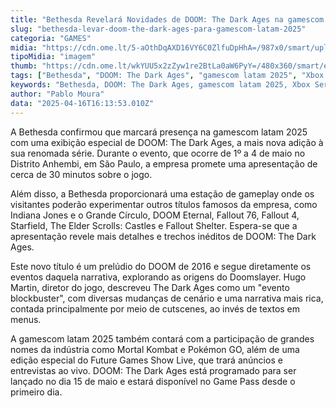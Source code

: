 ```yaml
---
title: "Bethesda Revelará Novidades de DOOM: The Dark Ages na gamescom latam 2025"
slug: "bethesda-levar-doom-the-dark-ages-para-gamescom-latam-2025"
categoria: "GAMES"
midia: "https://cdn.ome.lt/5-aOthDqAXD16VY6C0ZlfuDpHhA=/987x0/smart/uploads/conteudo/fotos/OMELETE_CAPA_-_2025-04-16T123848.574.png"
tipoMidia: "imagem"
thumb: "https://cdn.ome.lt/wkYUU5x2zZyw1re2BtLa0aW6PyY=/480x360/smart/extras/conteudos/omelete_THUMB_-_2025-04-16T123829.904.png"
tags: ["Bethesda", "DOOM: The Dark Ages", "gamescom latam 2025", "Xbox Series X", "PS5", "PC", "Game Pass", "Hugo Martin", "Doomslayer"]
keywords: "Bethesda, DOOM: The Dark Ages, gamescom latam 2025, Xbox Series X, PS5, PC, Game Pass, Hugo Martin, Doomslayer"
author: "Pablo Moura"
data: "2025-04-16T16:13:53.010Z"
---
```


A Bethesda confirmou que marcará presença na gamescom latam 2025 com uma exibição especial de DOOM: The Dark Ages, a mais nova adição à sua renomada série. Durante o evento, que ocorre de 1º a 4 de maio no Distrito Anhembi, em São Paulo, a empresa promete uma apresentação de cerca de 30 minutos sobre o jogo.

Além disso, a Bethesda proporcionará uma estação de gameplay onde os visitantes poderão experimentar outros títulos famosos da empresa, como Indiana Jones e o Grande Círculo, DOOM Eternal, Fallout 76, Fallout 4, Starfield, The Elder Scrolls: Castles e Fallout Shelter. Espera-se que a apresentação revele mais detalhes e trechos inéditos de DOOM: The Dark Ages.

Este novo título é um prelúdio do DOOM de 2016 e segue diretamente os eventos daquela narrativa, explorando as origens do Doomslayer. Hugo Martin, diretor do jogo, descreveu The Dark Ages como um "evento blockbuster", com diversas mudanças de cenário e uma narrativa mais rica, contada principalmente por meio de cutscenes, ao invés de textos em menus.

A gamescom latam 2025 também contará com a participação de grandes nomes da indústria como Mortal Kombat e Pokémon GO, além de uma edição especial do Future Games Show Live, que trará anúncios e entrevistas ao vivo. DOOM: The Dark Ages está programado para ser lançado no dia 15 de maio e estará disponível no Game Pass desde o primeiro dia.